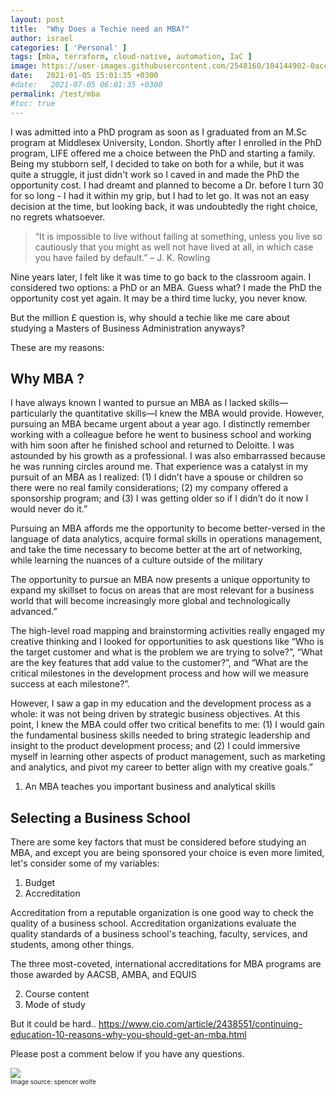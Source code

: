 ```yaml
---
layout: post
title:  "Why Does a Techie need an MBA?"
author: israel
categories: [ 'Personal' ]
tags: [mba, terraform, cloud-native, automation, IaC ]
image: https://user-images.githubusercontent.com/2548160/104144902-0acc0800-53bd-11eb-9726-51c18c03f9be.jpg
date:   2021-01-05 15:01:35 +0300
#date:   2021-07-05 06:01:35 +0300
permalink: /test/mba
#toc: true
---
```


I was admitted into a PhD program as soon as I graduated from an M.Sc program at Middlesex University, London. Shortly after I enrolled in the PhD program, LIFE offered me a choice between the PhD and starting a family. Being my stubborn self, I decided to take on both for a while, but it was quite a struggle, it just didn't work so I caved in and made the PhD the opportunity cost. I had dreamt and planned to become a Dr. before I turn 30 for so long - I had it within my grip, but I had to let go. It was not an easy decision at the time, but looking back, it was undoubtedly the right choice, no regrets whatsoever.

 > “It is impossible to live without failing at something, unless you live so cautiously that you might as well not have lived at all, in which case you have failed by default.” – J. K. Rowling

Nine years later, I felt like it was time to go back to the classroom again. I considered two options: a PhD or an MBA. Guess what? I made the PhD the opportunity cost yet again. It may be a third time lucky, you never know.

But the million £ question is, why should a techie like me care about studying a Masters of Business Administration anyways? 

These are my reasons:

## Why MBA ? 

I have always known I wanted to pursue an MBA as I lacked skills—particularly the quantitative skills—I knew the MBA would provide. However, pursuing an MBA became urgent about a year ago. I distinctly remember working with a colleague before he went to business school and working with him soon after he finished school and returned to Deloitte. I was astounded by his growth as a professional. I was also embarrassed because he was running circles around me. That experience was a catalyst in my pursuit of an MBA as I realized: (1) I didn’t have a spouse or children so there were no real family considerations; (2) my company offered a sponsorship program; and (3) I was getting older so if I didn’t do it now I would never do it.”

Pursuing an MBA affords me the opportunity to become better-versed in the language of data analytics, acquire formal skills in operations management, and take the time necessary to become better at the art of networking, while learning the nuances of a culture outside of the military


The opportunity to pursue an MBA now presents a unique opportunity to expand my skillset to focus on areas that are most relevant for a business world that will become increasingly more global and technologically advanced.”



The high-level road mapping and brainstorming activities really engaged my creative thinking and I looked for opportunities to ask questions like “Who is the target customer and what is the problem we are trying to solve?”, “What are the key features that add value to the customer?”, and “What are the critical milestones in the development process and how will we measure success at each milestone?”.

However, I saw a gap in my education and the development process as a whole: it was not being driven by strategic business objectives. At this point, I knew the MBA could offer two critical benefits to me: (1) I would gain the fundamental business skills needed to bring strategic leadership and insight to the product development process; and (2) I could immersive myself in learning other aspects of product management, such as marketing and analytics, and pivot my career to better align with my creative goals.”


 1. An MBA teaches you important business and analytical skills

## Selecting a Business School 

There are some key factors that must be considered before studying an MBA, and except you are being sponsored your choice is even more limited, let's consider some of my variables: 

1. Budget 
2. Accreditation 

Accreditation from a reputable organization is one good way to check the quality of a business school. Accreditation organizations evaluate the quality standards of a business school's teaching, faculty, services, and students, among other things.

The three most-coveted, international accreditations for MBA programs are those awarded by AACSB, AMBA, and EQUIS

2. Course content
3. Mode of study  

But it could be hard.. 
https://www.cio.com/article/2438551/continuing-education-10-reasons-why-you-should-get-an-mba.html

Please post a comment below if you have any questions.



<p class="aligncenter">
<img class="lazyimg" src="https://user-images.githubusercontent.com/2548160/104129572-4dadc180-5364-11eb-9e1f-d4ff38d46513.jpg"/> 
<br>
 <font size="-3"> Image source: spencer wolfe   </font>
</p>
